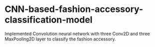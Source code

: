 # CNN-based-fashion-accessory-classification-model
Implemented Convolution neural network with three Conv2D and three MaxPooling2D layer to classify the fashion accessory.
